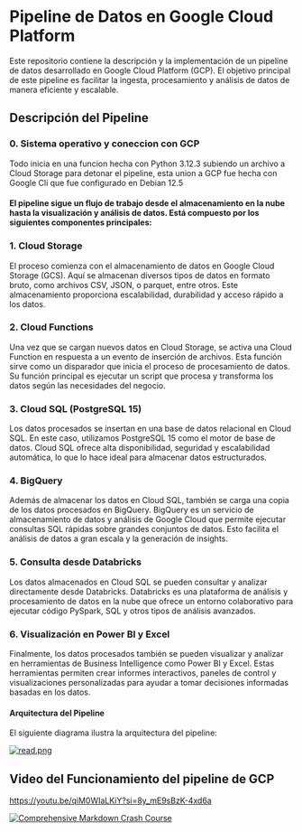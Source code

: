 # Pipeline de Datos en Google Cloud Platform

Este repositorio contiene la descripción y la implementación de un pipeline de datos desarrollado en Google Cloud Platform (GCP). El objetivo principal de este pipeline es facilitar la ingesta, procesamiento y análisis de datos de manera eficiente y escalable.

## Descripción del Pipeline

### 0. Sistema operativo y coneccion con GCP
Todo inicia en una funcion hecha con Python 3.12.3 subiendo un archivo a Cloud Storage para detonar el pipeline, esta union a GCP fue hecha con Google Cli que fue configurado en Debian 12.5


#### El pipeline sigue un flujo de trabajo desde el almacenamiento en la nube hasta la visualización y análisis de datos. Está compuesto por los siguientes componentes principales:
### 1. Cloud Storage

El proceso comienza con el almacenamiento de datos en Google Cloud Storage (GCS). Aquí se almacenan diversos tipos de datos en formato bruto, como archivos CSV, JSON, o parquet, entre otros. Este almacenamiento proporciona escalabilidad, durabilidad y acceso rápido a los datos.
### 2. Cloud Functions

Una vez que se cargan nuevos datos en Cloud Storage, se activa una Cloud Function en respuesta a un evento de inserción de archivos. Esta función sirve como un disparador que inicia el proceso de procesamiento de datos. Su función principal es ejecutar un script que procesa y transforma los datos según las necesidades del negocio.
### 3. Cloud SQL (PostgreSQL 15)

Los datos procesados se insertan en una base de datos relacional en Cloud SQL. En este caso, utilizamos PostgreSQL 15 como el motor de base de datos. Cloud SQL ofrece alta disponibilidad, seguridad y escalabilidad automática, lo que lo hace ideal para almacenar datos estructurados.
### 4. BigQuery

Además de almacenar los datos en Cloud SQL, también se carga una copia de los datos procesados en BigQuery. BigQuery es un servicio de almacenamiento de datos y análisis de Google Cloud que permite ejecutar consultas SQL rápidas sobre grandes conjuntos de datos. Esto facilita el análisis de datos a gran escala y la generación de insights.
### 5. Consulta desde Databricks

Los datos almacenados en Cloud SQL se pueden consultar y analizar directamente desde Databricks. Databricks es una plataforma de análisis y procesamiento de datos en la nube que ofrece un entorno colaborativo para ejecutar código PySpark, SQL y otros tipos de análisis avanzados.
### 6. Visualización en Power BI y Excel

Finalmente, los datos procesados también se pueden visualizar y analizar en herramientas de Business Intelligence como Power BI y Excel. Estas herramientas permiten crear informes interactivos, paneles de control y visualizaciones personalizadas para ayudar a tomar decisiones informadas basadas en los datos.

#### Arquitectura del Pipeline

El siguiente diagrama ilustra la arquitectura del pipeline:

[![read.png](https://i.postimg.cc/h46wrmDT/read.png)](https://postimg.cc/XXKQNpyY)

## Video del Funcionamiento del pipeline de GCP

https://youtu.be/qiM0WIaLKiY?si=8y_mE9sBzK-4xd6a

[![Comprehensive Markdown Crash Course](https://i.postimg.cc/RFjRcc70/Sin-t-tulo-2.png)](https://youtu.be/qiM0WIaLKiY?si=8y_mE9sBzK-4xd6a "Pipeline Daniel")
